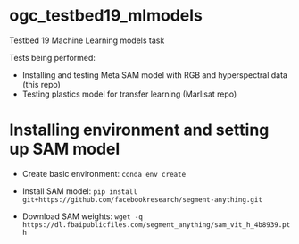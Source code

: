 # ogc_testbed19_mlmodels

Testbed 19 Machine Learning models task

Tests being performed:
* Installing and testing Meta SAM model with RGB and hyperspectral data (this repo)
* Testing plastics model for transfer learning (Marlisat repo)

# Installing environment and setting up SAM model

* Create basic environment: `conda env create`

* Install SAM model: `pip install git+https://github.com/facebookresearch/segment-anything.git`

* Download SAM weights: `wget -q https://dl.fbaipublicfiles.com/segment_anything/sam_vit_h_4b8939.pth`